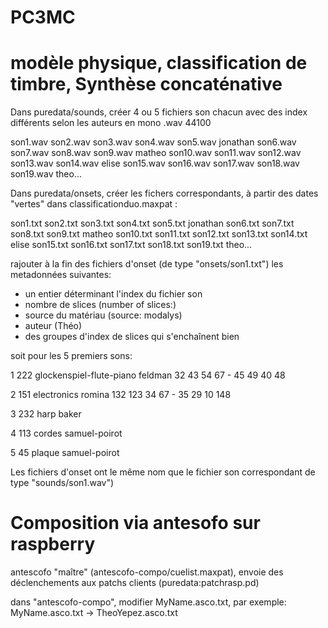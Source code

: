 # PC3MC

# modèle physique, classification de timbre,  Synthèse concaténative

Dans puredata/sounds, créer 4 ou 5 fichiers son chacun avec des index différents selon les auteurs
en mono .wav 44100


son1.wav son2.wav son3.wav son4.wav son5.wav jonathan
son6.wav son7.wav son8.wav son9.wav matheo
son10.wav son11.wav son12.wav son13.wav son14.wav elise
son15.wav son16.wav son17.wav son18.wav son19.wav theo...

Dans puredata/onsets, créer les fichers correspondants, à partir des dates "vertes" dans classificationduo.maxpat :

son1.txt son2.txt son3.txt son4.txt son5.txt jonathan
son6.txt son7.txt son8.txt son9.txt matheo
son10.txt son11.txt son12.txt son13.txt son14.txt elise
son15.txt son16.txt son17.txt son18.txt son19.txt theo...


rajouter à la fin des fichiers d'onset (de type "onsets/son1.txt")
les metadonnées suivantes:
- un entier déterminant l'index du fichier son
- nombre de slices (number of slices:)
- source du matériau (source: modalys)
- auteur (Théo)
- des groupes d'index de slices qui s'enchaînent bien

soit pour les 5 premiers sons:

1 222 glockenspiel-flute-piano feldman 32 43 54 67 - 45 49 40 48

2 151 electronics romina   132 123 34 67 - 35 29 10 148

3 232 harp baker

4 113 cordes samuel-poirot

5 45 plaque samuel-poirot 

Les fichiers d'onset ont le même nom que le fichier son correspondant de type "sounds/son1.wav")

# Composition via antesofo sur raspberry
antescofo "maître" (antescofo-compo/cuelist.maxpat), envoie des déclenchements aux patchs clients (puredata:patchrasp.pd)

dans "antescofo-compo", modifier MyName.asco.txt, par exemple:
MyName.asco.txt -> TheoYepez.asco.txt
